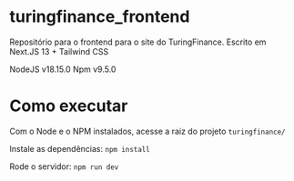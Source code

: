 # turingfinance_frontend
Repositório para o frontend para o site do TuringFinance. Escrito em Next.JS 13  + Tailwind CSS

NodeJS v18.15.0
Npm v9.5.0

# Como executar

Com o Node e o NPM instalados, acesse a raiz do projeto `turingfinance/`

Instale as dependências: `npm install`

Rode o servidor: `npm run dev`